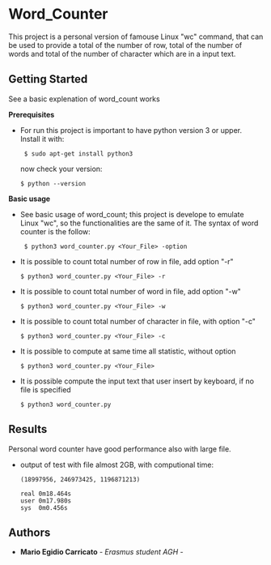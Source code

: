 # Word_Counter

This project is a personal version of famouse Linux "wc" command, that can be used to provide a total of the number of row,        total of the number of words and total of the number of character which are in a input text. 

## Getting Started
See a basic explenation of word_count works

**Prerequisites**
* For run this project is important to have python version 3 or upper.                                                    
  Install it with:
  ```
   $ sudo apt-get install python3
  ```
  now check your version: 
  ```
  $ python --version
  ```


**Basic usage**
* See basic usage of word_count; this project is develope to emulate Linux "wc", so the functionalities are the same of it.
  The syntax of word counter is the follow:
  ```
   $ python3 word_counter.py <Your_File> -option
  ```
  
 * It is possible to count total number of row in file, add option "-r" 
   ```
   $ python3 word_counter.py <Your_File> -r 
   ```
   
 * It is possible to count total number of word in file, add option "-w" 
   ```
   $ python3 word_counter.py <Your_File> -w 
   ```
   
 * It is possible to count total number of character in file, with option "-c" 
   ```
   $ python3 word_counter.py <Your_File> -c 
   ```
  
 * It is possible to compute at same time all statistic, without option 
   ```
   $ python3 word_counter.py <Your_File> 
   ```
   
 * It is possible compute the input text that user insert by keyboard, if no file is specified
   ```
   $ python3 word_counter.py
   ```

## Results
Personal word counter have good performance also with large file. 
* output of test with file almost 2GB, with computional time:
   ```
   (18997956, 246973425, 1196871213)
   
   real	0m18.464s
   user	0m17.980s
   sys	0m0.456s

   ```
## Authors

* **Mario Egidio Carricato** - *Erasmus student AGH* - 

